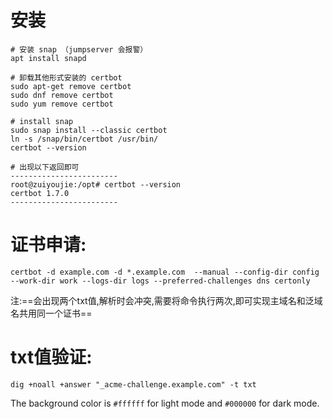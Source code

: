# 安装
```
# 安装 snap （jumpserver 会报警）
apt install snapd

# 卸载其他形式安装的 certbot
sudo apt-get remove certbot
sudo dnf remove certbot
sudo yum remove certbot

# install snap
sudo snap install --classic certbot
ln -s /snap/bin/certbot /usr/bin/
certbot --version

# 出现以下返回即可
------------------------
root@zuiyoujie:/opt# certbot --version
certbot 1.7.0
------------------------
```
# 证书申请:
```
certbot -d example.com -d *.example.com  --manual --config-dir config --work-dir work --logs-dir logs --preferred-challenges dns certonly
```
注:==会出现两个txt值,解析时会冲突,需要将命令执行两次,即可实现主域名和泛域名共用同一个证书==
# txt值验证:
```
dig +noall +answer "_acme-challenge.example.com" -t txt
```
The background color is `#ffffff` for light mode and `#000000` for dark mode.

